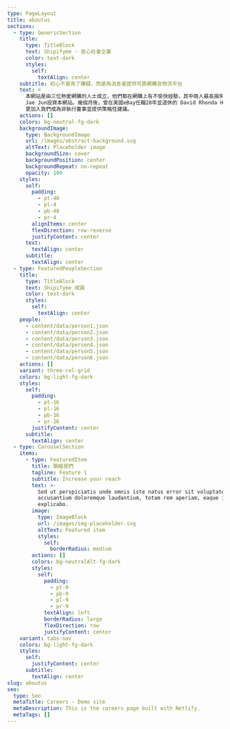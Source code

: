 ```yaml
---
type: PageLayout
title: aboutus
sections:
  - type: GenericSection
    title:
      type: TitleBlock
      text: Shipifyme - 良心社會企業
      color: text-dark
      styles:
        self:
          textAlign: center
    subtitle: 初心不是為了賺錢，而是為消息者提供可靠網購及物流平台
    text: >
      本網站是由三位熱愛網購的人士成立，他們都在網購上有不愉快經驗，其中兩人最高損失有6位數字。在一次閒談中，三人一拍即合並一起建立一個網上平台協助網友海外購物。之後在天使基金引荐下得到韓國樂天集團前電子商貿總經理Kim
      Jae Jun投資本網站。幾個月後，曾在美國eBay任職28年並退休的 David Rhonda Hunter
      更加入我們成為非執行董事並提供策略性建議。
    actions: []
    colors: bg-neutral-fg-dark
    backgroundImage:
      type: BackgroundImage
      url: /images/abstract-background.svg
      altText: Placeholder image
      backgroundSize: cover
      backgroundPosition: center
      backgroundRepeat: no-repeat
      opacity: 100
    styles:
      self:
        padding:
          - pt-40
          - pl-4
          - pb-40
          - pr-4
        alignItems: center
        flexDirection: row-reverse
        justifyContent: center
      text:
        textAlign: center
      subtitle:
        textAlign: center
  - type: FeaturedPeopleSection
    title:
      type: TitleBlock
      text: Shipifyme 成員
      color: text-dark
      styles:
        self:
          textAlign: center
    people:
      - content/data/person1.json
      - content/data/person2.json
      - content/data/person3.json
      - content/data/person4.json
      - content/data/person5.json
      - content/data/person6.json
    actions: []
    variant: three-col-grid
    colors: bg-light-fg-dark
    styles:
      self:
        padding:
          - pt-16
          - pl-16
          - pb-16
          - pr-16
        justifyContent: center
      subtitle:
        textAlign: center
  - type: CarouselSection
    items:
      - type: FeaturedItem
        title: 聯絡我們
        tagline: Feature 1
        subtitle: Increase your reach
        text: >-
          Sed ut perspiciatis unde omnis iste natus error sit voluptatem
          accusantium doloremque laudantium, totam rem aperiam, eaque ipsa quae.
          explicabo.
        image:
          type: ImageBlock
          url: /images/img-placeholder.svg
          altText: Featured item
          styles:
            self:
              borderRadius: medium
        actions: []
        colors: bg-neutralAlt-fg-dark
        styles:
          self:
            padding:
              - pt-9
              - pb-9
              - pl-9
              - pr-9
            textAlign: left
            borderRadius: large
            flexDirection: row
            justifyContent: center
    variant: tabs-nav
    colors: bg-light-fg-dark
    styles:
      self:
        justifyContent: center
      subtitle:
        textAlign: center
slug: aboutus
seo:
  type: Seo
  metaTitle: Careers - Demo site
  metaDescription: This is the careers page built with Netlify.
  metaTags: []
---
```

